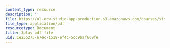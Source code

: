 ```yaml
---
content_type: resource
description: ''
file: https://ol-ocw-studio-app-production.s3.amazonaws.com/courses/sts-081-innovation-systems-for-science-technology-energy-manufacturing-and-health-spring-2017/1e25527567ec1519ef4c5cc9baf669fe_FY1QmZb_LDs.pdf
file_type: application/pdf
resourcetype: Document
title: 3play pdf file
uid: 1e255275-67ec-1519-ef4c-5cc9baf669fe
---
```

